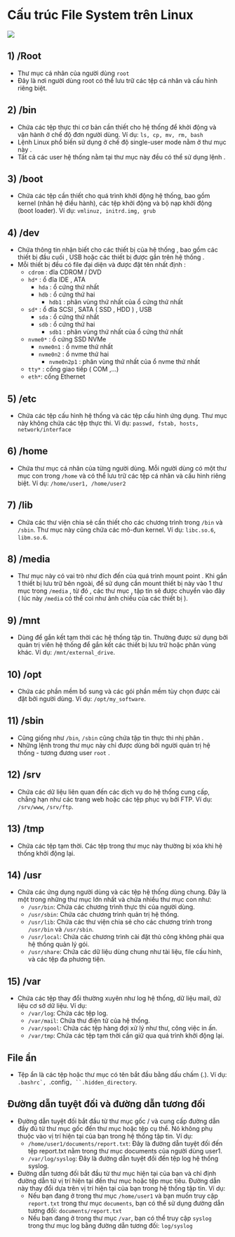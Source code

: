 # Cấu trúc File System trên Linux

<img src="https://nepalisupport.wordpress.com/wp-content/uploads/2016/06/linux-filesystem.png"> 

## 1) /Root
- Thư mục cá nhân của người dùng `root`
- Đây là nơi người dùng root có thể lưu trữ các tệp cá nhân và cấu hình riêng biệt.

## 2) /bin
- Chứa các tệp thực thi cơ bản cần thiết cho hệ thống để khởi động và vận hành ở chế độ đơn người dùng. Ví dụ: `ls, cp, mv, rm, bash`
- Lệnh Linux phổ biến sử dụng ở chế độ single-user mode nằm ở thư mục này .
- Tất cả các user hệ thống nằm tại thư mục này đều có thể sử dụng lệnh .

## 3) /boot 
- Chứa các tệp cần thiết cho quá trình khởi động hệ thống, bao gồm kernel (nhân hệ điều hành), các tệp khởi động và bộ nạp khởi động (boot loader). Ví dụ: `vmlinuz, initrd.img, grub`

## 4) /dev
- Chứa thông tin nhận biết cho các thiết bị của hệ thống , bao gồm các thiết bị đầu cuối , USB hoặc các thiết bị được gắn trên hệ thống .
- Mỗi thiết bị đều có file đại diện và được đặt tên nhất định :
    - `cdrom` : đĩa CDROM / DVD
    - `hd*` : ổ đĩa IDE , ATA
        - `hda` : ổ cứng thứ nhất
        - `hdb` :	ổ cứng thứ hai
            - `hdb1` : phân vùng thứ nhất của ổ cứng thứ nhất    
    - `sd*` : ổ đĩa SCSI , SATA ( SSD , HDD ) , USB
        - `sda` : ổ cứng thứ nhất
        - `sdb` :	ổ cứng thứ hai
            - `sdb1` : phân vùng thứ nhất của ổ cứng thứ nhất
    - `nvme0*` : ổ cứng SSD NVMe
        - `nvme0n1` : ổ nvme thứ nhất
        - `nvme0n2` : ổ nvme thứ hai
            - `nvme0n2p1` : phân vùng thứ nhất của ổ nvme thứ nhất
    - `tty*` : cổng giao tiếp ( COM ,...)
    - `eth*`: cổng Ethernet

## 5) /etc
- Chứa các tệp cấu hình hệ thống và các tệp cấu hình ứng dụng. Thư mục này không chứa các tệp thực thi. Ví dụ: `passwd, fstab, hosts, network/interface`

## 6) /home 
- Chứa thư mục cá nhân của từng người dùng. Mỗi người dùng có một thư mục con trong `/home` và có thể lưu trữ các tệp cá nhân và cấu hình riêng biệt. Ví dụ: `/home/user1, /home/user2`

## 7) /lib
- Chứa các thư viện chia sẻ cần thiết cho các chương trình trong `/bin` và `/sbin`. Thư mục này cũng chứa các mô-đun kernel. Ví dụ: `libc.so.6`, `libm.so.6`.

## 8) /media 
- Thư mục này có vai trò như đích đến của quá trình mount point . Khi gắn 1 thiết bị lưu trữ bên ngoài, để sử dụng cần mount thiết bị này vào 1 thư mục trong `/media` , từ đó , các thư mục , tập tin sẽ được chuyển vào đây ( lúc này `/media` có thể coi như ảnh chiếu của các thiết bị ).

## 9) /mnt 
- Dùng để gắn kết tạm thời các hệ thống tập tin. Thường được sử dụng bởi quản trị viên hệ thống để gắn kết các thiết bị lưu trữ hoặc phân vùng khác. Ví dụ: `/mnt/external_drive`.

## 10) /opt
- Chứa các phần mềm bổ sung và các gói phần mềm tùy chọn được cài đặt bởi người dùng. Ví dụ: `/opt/my_software`.

## 11) /sbin
- Cũng giống như `/bin`, `/sbin` cũng chứa tập tin thực thi nhị phân .
- Những lệnh trong thư mục này chỉ được dùng bởi người quản trị hệ thống - tương đương user `root` .

## 12) /srv 
- Chứa các dữ liệu liên quan đến các dịch vụ do hệ thống cung cấp, chẳng hạn như các trang web hoặc các tệp phục vụ bởi FTP. Ví dụ: `/srv/www`, `/srv/ftp`.

## 13) /tmp
- Chứa các tệp tạm thời. Các tệp trong thư mục này thường bị xóa khi hệ thống khởi động lại. 

## 14) /usr
- Chứa các ứng dụng người dùng và các tệp hệ thống dùng chung. Đây là một trong những thư mục lớn nhất và chứa nhiều thư mục con như:
    - `/usr/bin`: Chứa các chương trình thực thi của người dùng.
    - `/usr/sbin`: Chứa các chương trình quản trị hệ thống.
    - `/usr/lib`: Chứa các thư viện chia sẻ cho các chương trình trong `/usr/bin` và `/usr/sbin`.
    - `/usr/local`: Chứa các chương trình cài đặt thủ công không phải qua hệ thống quản lý gói.
    - `/usr/share`: Chứa các dữ liệu dùng chung như tài liệu, file cấu hình, và các tệp đa phương tiện.

## 15) /var
- Chứa các tệp thay đổi thường xuyên như log hệ thống, dữ liệu mail, dữ liệu cơ sở dữ liệu. Ví dụ:
    - `/var/log`: Chứa các tệp log.
    - `/var/mail`: Chứa thư điện tử của hệ thống.
    - `/var/spool`: Chứa các tệp hàng đợi xử lý như thư, công việc in ấn.
    - `/var/tmp`: Chứa các tệp tạm thời cần giữ qua quá trình khởi động lại.
## File ẩn
- Tệp ẩn là các tệp hoặc thư mục có tên bắt đầu bằng dấu chấm (.). Ví dụ: ``.bashrc`, ``.config`, ``.hidden_directory`.
## Đường dẫn tuyệt đối và đường dẫn tương đối
- Đường dẫn tuyệt đối bắt đầu từ thư mục gốc / và cung cấp đường dẫn đầy đủ từ thư mục gốc đến thư mục hoặc tệp cụ thể. Nó không phụ thuộc vào vị trí hiện tại của bạn trong hệ thống tập tin. Ví dụ:
    - `/home/user1/documents/report.txt`: Đây là đường dẫn tuyệt đối đến tệp report.txt nằm trong thư mục documents của người dùng user1.
    - `/var/log/syslog`: Đây là đường dẫn tuyệt đối đến tệp log hệ thống syslog.
- Đường dẫn tương đối bắt đầu từ thư mục hiện tại của bạn và chỉ định đường dẫn từ vị trí hiện tại đến thư mục hoặc tệp mục tiêu. Đường dẫn này thay đổi dựa trên vị trí hiện tại của bạn trong hệ thống tập tin. Ví dụ:
    - Nếu bạn đang ở trong thư mục `/home/user1` và bạn muốn truy cập `report.txt` trong thư mục `documents`, bạn có thể sử dụng đường dẫn tương đối: `documents/report.txt`
    - Nếu bạn đang ở trong thư mục `/var`, bạn có thể truy cập `syslog` trong thư mục log bằng đường dẫn tương đối: `log/syslog`
